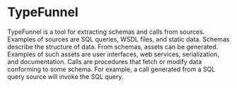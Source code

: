 # TypeFunnel

TypeFunnel is a tool for extracting schemas and calls from sources. Examples of
sources are SQL queries, WSDL files, and static data. Schemas describe the
structure of data. From schemas, assets can be generated. Examples of such
assets are user interfaces, web services, serialization, and documentation.
Calls are procedures that fetch or modify data conforming to some schema. For
example, a call generated from a SQL query source will invoke the SQL query.
